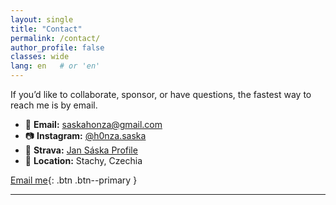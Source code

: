 ```yaml
---
layout: single
title: "Contact"
permalink: /contact/
author_profile: false
classes: wide
lang: en   # or 'en'
---
```


If you’d like to collaborate, sponsor, or have questions, the fastest way to reach me is by email.  

- 📧 **Email:** [saskahonza@gmail.com](mailto:saskahonza@gmail.com)  
- 📷 **Instagram:** [@h0nza.saska](https://www.instagram.com/h0nza.saska)  
- 🚴 **Strava:** [Jan Sáska Profile](https://www.strava.com/athletes/8804172?utm_source=ios_share&utm_medium=social&share_sig=E0C65D9D1758043177&_branch_match_id=1309878016855334805&_branch_referrer=H4sIAAAAAAAAA8soKSkottLXLy4pSixL1EssKNDLyczL1g9KCU4trzDK9QxPsq8rSk1LLSrKzEuPTyrKLy9OLbJ1zijKz00FACXYAFk9AAAA)  
- 📍 **Location:** Stachy, Czechia  

[Email me](mailto:saskahonza@gmail.com){: .btn .btn--primary }  

---

<!-- Optional: uncomment after you create a Formspree form and replace the action URL. -->
<!--
<form action="https://formspree.io/f/REPLACE_WITH_YOUR_CODE" method="POST" class="contact-form">
  <label>Your name
    <input type="text" name="name" required>
  </label>
  <label>Your email
    <input type="email" name="_replyto" required>
  </label>
  <label>Message
    <textarea name="message" rows="6" required></textarea>
  </label>
  <button type="submit" class="btn btn--primary">Send</button>
</form>
-->

